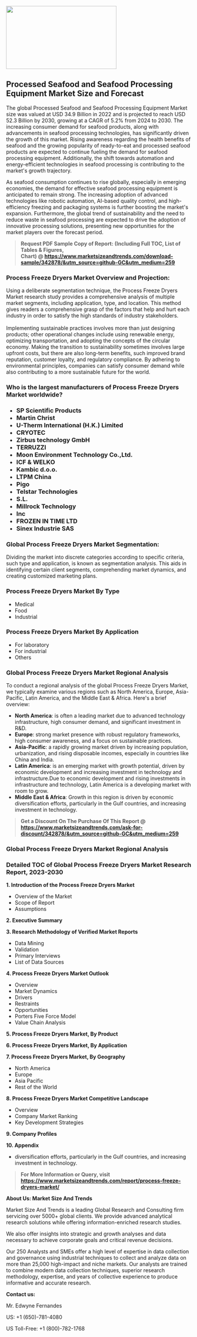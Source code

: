<p><img class="alignnone size-medium wp-image-20088" src="https://ffe5etoiles.com/wp-content/uploads/2024/12/MST1-300x171.png" alt="" width="300" height="171" /></p><h2>Processed Seafood and Seafood Processing Equipment Market Size and Forecast</h2><p>The global Processed Seafood and Seafood Processing Equipment Market size was valued at USD 34.9 Billion in 2022 and is projected to reach USD 52.3 Billion by 2030, growing at a CAGR of 5.2% from 2024 to 2030. The increasing consumer demand for seafood products, along with advancements in seafood processing technologies, has significantly driven the growth of this market. Rising awareness regarding the health benefits of seafood and the growing popularity of ready-to-eat and processed seafood products are expected to continue fueling the demand for seafood processing equipment. Additionally, the shift towards automation and energy-efficient technologies in seafood processing is contributing to the market's growth trajectory.</p><p>As seafood consumption continues to rise globally, especially in emerging economies, the demand for effective seafood processing equipment is anticipated to remain strong. The increasing adoption of advanced technologies like robotic automation, AI-based quality control, and high-efficiency freezing and packaging systems is further boosting the market's expansion. Furthermore, the global trend of sustainability and the need to reduce waste in seafood processing are expected to drive the adoption of innovative processing solutions, presenting new opportunities for the market players over the forecast period.</p></p><blockquote id="" class=""><strong>Request PDF Sample Copy of Report: (Including Full TOC, List of Tables &amp; Figures, Chart)&nbsp;@&nbsp;<strong><a href="https://www.marketsizeandtrends.com/download-sample/342878/&utm_source=github-GC&utm_medium=259" target="_blank">https://www.marketsizeandtrends.com/download-sample/342878/&utm_source=github-GC&utm_medium=259</a></strong></strong></blockquote><h3 id="" class="">Process Freeze Dryers Market&nbsp;Overview and Projection:</h3><p id="" class="">Using a deliberate segmentation technique, the Process Freeze Dryers Market research study provides a comprehensive analysis of multiple market segments, including application, type, and location. This method gives readers a comprehensive grasp of the factors that help and hurt each industry in order to satisfy the high standards of industry stakeholders. <br /> <br />Implementing sustainable practices involves more than just designing products; other operational changes include using renewable energy, optimizing transportation, and adopting the concepts of the circular economy. Making the transition to sustainability sometimes involves large upfront costs, but there are also long-term benefits, such improved brand reputation, customer loyalty, and regulatory compliance. By adhering to environmental principles, companies can satisfy consumer demand while also contributing to a more sustainable future for the world.</p><h3 id="" class="">Who is the largest manufacturers of&nbsp;Process Freeze Dryers Market worldwide?</h3><h3 class=""><p><ul><li>SP Scientific Products </li><li> Martin Christ </li><li> U-Therm International (H.K.) Limited </li><li> CRYOTEC </li><li> Zirbus technology GmbH </li><li> TERRUZZI </li><li> Moon Environment Technology Co.,Ltd. </li><li> ICF & WELKO </li><li> Kambic d.o.o. </li><li> LTPM China </li><li> Pigo </li><li> Telstar Technologies </li><li> S.L. </li><li> Millrock Technology </li><li> Inc </li><li> FROZEN IN TIME LTD </li><li> Sinex Industrie SAS</li></ul></p></h3><h3 id="" class="">Global&nbsp;Process Freeze Dryers Market Segmentation:</h3><p id="" class="">Dividing the market into discrete categories according to specific criteria, such type and application, is known as segmentation analysis. This aids in identifying certain client segments, comprehending market dynamics, and creating customized marketing plans.</p><h3 id="" class="">Process Freeze Dryers Market&nbsp;By Type</h3><p><p><ul><li>Medical</li><li> Food</li><li> Industrial</p></li></ul></p></p><h3 id="" class="">Process Freeze Dryers Market&nbsp;By Application</h3><p class=""><p><ul><li>For laboratory</li><li> For industrial</li><li> Others</li></ul></p></p><h3 id="" class="">Global Process Freeze Dryers Market Regional Analysis</h3><p id="" class="">To conduct a regional analysis of the global Process Freeze Dryers Market, we typically examine various regions such as North America, Europe, Asia-Pacific, Latin America, and the Middle East &amp; Africa. Here's a brief overview:</p><ul><li><strong>North America</strong>: is often a leading market due to advanced technology infrastructure, high consumer demand, and significant investment in R&amp;D.</li><li><strong>Europe</strong>: strong market presence with robust regulatory frameworks, high consumer awareness, and a focus on sustainable practices.</li><li><strong>Asia-Pacific</strong>: a rapidly growing market driven by increasing population, urbanization, and rising disposable incomes, especially in countries like China and India.</li><li><strong>Latin America</strong>: is an emerging market with growth potential, driven by economic development and increasing investment in technology and infrastructure.Due to economic development and rising investments in infrastructure and technology, Latin America is a developing market with room to grow.</li><li><strong>Middle East &amp; Africa</strong>: Growth in this region is driven by economic diversification efforts, particularly in the Gulf countries, and increasing investment in technology.</li></ul><blockquote id="" class=""><strong>Get a Discount On The Purchase Of This Report @ <strong><a href="https://www.marketsizeandtrends.com/ask-for-discount/342878/&utm_source=github-GC&utm_medium=259" target="_blank">https://www.marketsizeandtrends.com/ask-for-discount/342878/&utm_source=github-GC&utm_medium=259</a></strong></strong></blockquote><h3 id="" class="">Global Process Freeze Dryers Market Regional Analysis</h3><h3 id="" class="">Detailed TOC of Global Process Freeze Dryers Market Research Report, 2023-2030</h3><p id="" class=""><strong>1. Introduction of the Process Freeze Dryers Market</strong></p><ul><li>Overview of the Market</li><li>Scope of Report</li><li>Assumptions</li></ul><p id="" class=""><strong>2. Executive Summary</strong></p><p id="" class=""><strong>3. Research Methodology of Verified Market Reports</strong></p><ul><li>Data Mining</li><li>Validation</li><li>Primary Interviews</li><li>List of Data Sources</li></ul><p id="" class=""><strong>4. Process Freeze Dryers Market Outlook</strong></p><ul><li>Overview</li><li>Market Dynamics</li><li>Drivers</li><li>Restraints</li><li>Opportunities</li><li>Porters Five Force Model</li><li>Value Chain Analysis</li></ul><p id="" class=""><strong>5. Process Freeze Dryers Market, By Product</strong></p><p id="" class=""><strong>6. Process Freeze Dryers Market, By Application</strong></p><p id="" class=""><strong>7. Process Freeze Dryers Market, By Geography</strong></p><ul><li>North America</li><li>Europe</li><li>Asia Pacific</li><li>Rest of the World</li></ul><p id="" class=""><strong>8. Process Freeze Dryers Market Competitive Landscape</strong></p><ul><li>Overview</li><li>Company Market Ranking</li><li>Key Development Strategies</li></ul><p id="" class=""><strong>9. Company Profiles</strong></p><p id="" class=""><strong>10. Appendix</strong></p><ul><li>diversification efforts, particularly in the Gulf countries, and increasing investment in technology.</li></ul><blockquote id="" class=""><strong>For More Information or Query, visit <strong><strong><a href="https://www.marketsizeandtrends.com/report/process-freeze-dryers-market/" target="_blank">https://www.marketsizeandtrends.com/report/process-freeze-dryers-market/</a></strong></strong></strong></blockquote><p id="" class=""><strong>About Us: Market Size And Trends</strong></p><p id="" class="">Market Size And Trends is a leading Global Research and Consulting firm servicing over 5000+ global clients. We provide advanced analytical research solutions while offering information-enriched research studies.</p><p id="" class="">We also offer insights into strategic and growth analyses and data necessary to achieve corporate goals and critical revenue decisions.</p><p id="" class="">Our 250 Analysts and SMEs offer a high level of expertise in data collection and governance using industrial techniques to collect and analyze data on more than 25,000 high-impact and niche markets. Our analysts are trained to combine modern data collection techniques, superior research methodology, expertise, and years of collective experience to produce informative and accurate research.</p><p id="" class=""><strong>Contact us:</strong></p><p id="" class="">Mr. Edwyne Fernandes</p><p id="" class="">US: +1 (650)-781-4080</p><p id="" class="">US Toll-Free: +1 (800)-782-1768</p>
